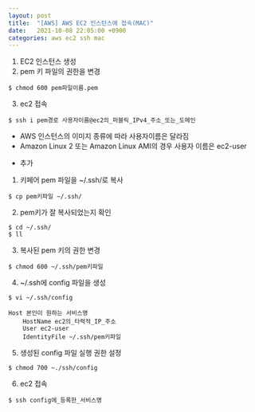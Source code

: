 ```yaml
---
layout: post
title:  "[AWS] AWS EC2 인스턴스에 접속(MAC)"
date:   2021-10-08 22:05:00 +0900
categories: aws ec2 ssh mac
---
```


1. EC2 인스턴스 생성
2. pem 키 파일의 권한을 변경
```shell
$ chmod 600 pem파일이름.pem
```
3. ec2 접속
```shell
$ ssh i pem경로 사용자이름@ec2의_퍼블릭_IPv4_주소_또는_도메인
```
- AWS 인스턴스의 이미지 종류에 따라 사용자이름은 달라짐
- Amazon Linux 2 또는 Amazon Linux AMI의 경우 사용자 이름은 ec2-user

+ 추가
1. 키페어 pem 파일을 ~/.ssh/로 복사
```shell
$ cp pem키파일 ~/.ssh/
```
2. pem키가 잘 복사되었는지 확인
```shell
$ cd ~/.ssh/
$ ll
```
3. 복사된 pem 키의 권한 변경
```shell
$ chmod 600 ~/.ssh/pem키파일
```
4. ~/.ssh에 config 파일을 생성
```shell
$ vi ~/.ssh/config
```
```
Host 본인이 원하는 서비스명
	HostName ec2의_타력적_IP_주소
	User ec2-user
	IdentityFile ~/.ssh/pem키파일
```
5. 생성된 config 파일 실행 권한 설정
```shell
$ chmod 700 ~./ssh/config
```
6. ec2 접속
```shell
$ ssh config에_등록한_서비스명
```